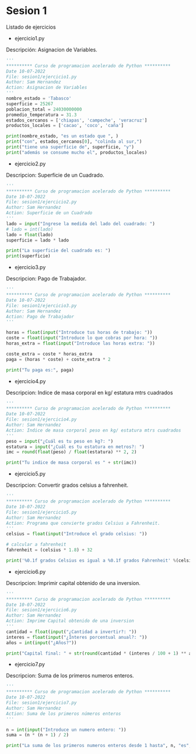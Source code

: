 # Sesion 1

Listado de ejercicios

* ejercicio1.py

Descripción: Asignacion de Variables.

``` python
'''
********** Curso de programacion acelerado de Python **********
Date 10-07-2022
File: sesion1/ejercicio1.py
Author: Sam Hernandez
Action: Asignacion de Variables
'''
nombre_estado = 'Tabasco'
superficie = 25267
poblacion_total = 24030000000
promedio_temperatura = 31.3
estados_cercanos = ['chiapas', 'campeche', 'veracruz']
productos_locales = ['cacao', 'coco', 'caña']

print(nombre_estado, "es un estado que ", )
print("con", estados_cercanos[0], "colinda al sur,")
print("tiene una superficie de", superficie, "y")
print("además se consume mucho el", productos_locales)
```

* ejercicio2.py

Descripcion: Superficie de un Cuadrado.

``` python
'''
********** Curso de programacion acelerado de Python **********
Date 10-07-2022
File: sesion1/ejercicio2.py
Author: Sam Hernandez
Action: Superficie de un Cuadrado
'''
lado = input("Ingrese la medida del lado del cuadrado: ")
# lado = int(lado)
lado = float(lado)
superficie = lado * lado

print("La superficie del cuadrado es: ")
print(superficie)
```

* ejercicio3.py

Descripcion: Pago de Trabajador.

``` python
'''
********** Curso de programacion acelerado de Python **********
Date 10-07-2022
File: sesion1/ejercicio3.py
Author: Sam Hernandez
Action: Pago de Trabajador
'''

horas = float(input("Introduce tus horas de trabajo: "))
coste = float(input("Introduce lo que cobras por hora: "))
horas_extra = float(input("Introduce las horas extra: "))

coste_extra = coste * horas_extra
paga = (horas * coste) + coste_extra * 2

print("Tu paga es:", paga)
```

* ejercicio4.py

Descripcion: Indice de masa corporal en kg/ estatura mtrs cuadrados

``` python
'''
********** Curso de programacion acelerado de Python **********
Date 10-07-2022
File: sesion1/ejercicio4.py
Author: Sam Hernandez
Action: Indice de masa corporal peso en kg/ estatura mtrs cuadrados
'''
peso = input("¿Cuál es tu peso en kg?: ")
estatura = input("¿Cuál es tu estatura en metros?: ")
imc = round(float(peso) / float(estatura) ** 2, 2)

print("Tu indice de masa corporal es " + str(imc))
```

* ejercicio5.py

Descripcion: Convertir grados celsius a fahrenheit.

``` python
'''
********** Curso de programacion acelerado de Python **********
Date 10-07-2022
File: sesion1/ejercicio5.py
Author: Sam Hernandez
Action: Programa que convierte grados Celsius a Fahrenheit.
'''
celsius = float(input("Introduce el grado celsius: "))

# calcular a fahrenheit
fahrenheit = (celsius * 1.8) + 32

print('%0.1f grados Celsius es igual a %0.1f grados Fahrenheit' %(celsius, fahrenheit))
```

* ejercicio6.py

Descripcion: Imprimir capital obtenido de una inversion.

``` python
'''
********** Curso de programacion acelerado de Python **********
Date 10-07-2022
File: sesion1/ejercicio6.py
Author: Sam Hernandez
Action: Imprime Capital obtenido de una inversion
'''
cantidad = float(input("¿Cantidad a invertir?: "))
interes = float(input("¿Interes porcentual anual?: "))
años = int(input("¿Años?"))

print("Capital final: " + str(round(cantidad * (interes / 100 + 1) ** años, 2)))
```


* ejercicio7.py

Descripcion: Suma de los primeros numeros enteros.

``` python
'''
********** Curso de programacion acelerado de Python **********
Date 10-07-2022
File: sesion1/ejercicio7.py
Author: Sam Hernandez
Action: Suma de los primeros números enteros
'''

n = int(input("Introduce un numero entero: "))
suma = (n * (n + 1) / 2)

print("La suma de los primeros numeros enteros desde 1 hasta", n, "es", suma)
```
